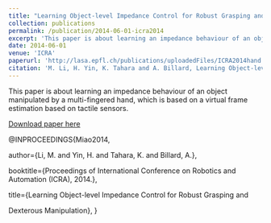 ```yaml
---
title: "Learning Object-level Impedance Control for Robust Grasping and Dexterous Manipulation"
collection: publications
permalink: /publication/2014-06-01-icra2014
excerpt: 'This paper is about learning an impedance behaviour of an object manipulated by a multi-fingered hand, which is based on a virtual frame estimation based on tactile sensors.'
date: 2014-06-01
venue: 'ICRA'
paperurl: 'http://lasa.epfl.ch/publications/uploadedFiles/ICRA2014hand.pdf'
citation: 'M. Li, H. Yin, K. Tahara and A. Billard, Learning Object-level Impedance Control for Robust Grasping and Dexterous Manipulation, In Proceedings of the IEEE International Conference on Robotics and Automation (ICRA), Hong Kong, China, 2014'
---
```

This paper is about learning an impedance behaviour of an object manipulated by a multi-fingered hand, which is based on a virtual frame estimation based on tactile sensors.

[Download paper here](http://lasa.epfl.ch/publications/uploadedFiles/ICRA2014hand.pdf)


 @INPROCEEDINGS{Miao2014, 

 author={Li, M. and Yin, H. and Tahara, K. and Billard, A.}, 

 booktitle={Proceedings of International Conference on Robotics and Automation (ICRA), 2014.}, 

 title={Learning Object-level Impedance Control for Robust Grasping and

 Dexterous Manipulation},
}